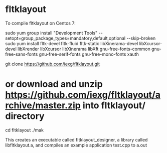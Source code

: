 # fltklayout

To compile fltklayout on Centos 7:

sudo yum group install "Development Tools" --setopt=group_package_types=mandatory,default,optional --skip-broken
sudo yum install fltk-devel fltk-fluid fltk-static libXinerama-devel libXcursor-devel libXrender libXcursor libXinerama libXft gnu-free-fonts-common gnu-free-sans-fonts gnu-free-serif-fonts gnu-free-mono-fonts xauth

git clone https://github.com/iexg/fltklayout.git
# or download and unzip https://github.com/iexg/fltklayout/archive/master.zip into fltklayout/ directory

cd fltklayout
./mak

This creates an executable called fltklayout_designer, a library called libfltklayout.a, and compiles an example application test.cpp to a.out


